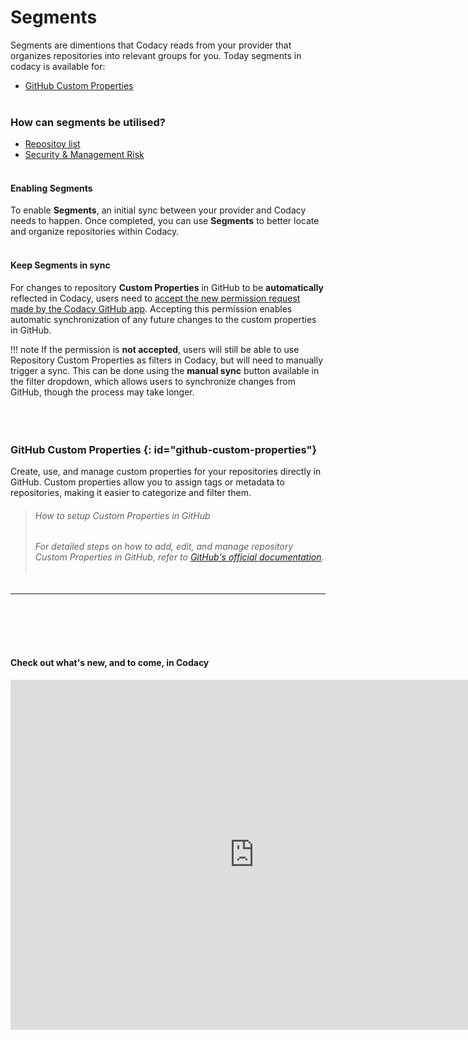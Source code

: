 # Segments
Segments are dimentions that Codacy reads from your provider that organizes repositories into relevant groups for you. Today segments in codacy is available for:
- [GitHub Custom Properties](../#github-custom-properties)<br><br>
### How can segments be utilised?
- [Repositoy list](../faq/code-analysis/which-metrics-does-codacy-calculate.md#grade) 
- [Security & Management Risk](../faq/code-analysis/which-metrics-does-codacy-calculate.md#grade)<br><br>
#### Enabling Segments
To enable **Segments**, an initial sync between your provider and Codacy needs to happen. Once completed, you can use **Segments** to better locate and organize repositories within Codacy.<br><br>
#### Keep Segments in sync
For changes to repository **Custom Properties** in GitHub to be **automatically** reflected in Codacy, users need to [accept the new permission request made by the Codacy GitHub app](https://docs.github.com/en/apps/using-github-apps/approving-updated-permissions-for-a-github-app). Accepting this permission enables automatic synchronization of any future changes to the custom properties in GitHub.

!!! note
    If the permission is **not accepted**, users will still be able to use Repository Custom Properties as filters in Codacy, but will need to manually trigger a sync. This can be done using the **manual sync** button available in the filter dropdown, which allows users to synchronize changes from GitHub, though the process may take longer.<br><br><br><br>



    

### GitHub Custom Properties {: id="github-custom-properties"}
Create, use, and manage custom properties for your repositories directly in GitHub. Custom properties allow you to assign tags or metadata to repositories, making it easier to categorize and filter them.

> ###### How to setup _Custom Properties_ in GitHub
> ###### For detailed steps on how to add, edit, and manage repository _Custom Properties_ in GitHub, refer to [GitHub's official documentation](https://docs.github.com/en/organizations/managing-organization-settings/managing-custom-properties-for-repositories-in-your-organization#adding-custom-properties).<br><br>
***
<br><br><br><br>
#### Check out what's new, and to come, in Codacy
<div>
  <iframe id="inlineRoadmap"
      title="Codacy Roadmap"
      width="780"
      height="560"
    src="https://portal.productboard.com/2ng56ct2oir3adgbkvzfgqks" frameborder="0"  
  </iframe>
</div>
